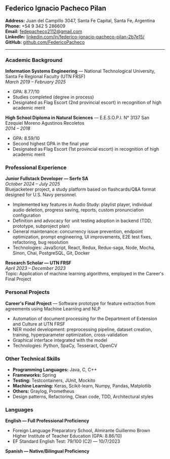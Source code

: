 ## Federico Ignacio Pacheco Pilan

**Address:** Juan del Campillo 3047, Santa Fe Capital, Santa Fe, Argentina  
**Phone:** +54 9 342 5 286609  
**Email:** [fedepacheco2112@gmail.com](mailto:fedepacheco2112@gmail.com)  
**LinkedIn:** [linkedin.com/in/federico-ignacio-pacheco-pilan-2b7e15/](https://linkedin.com/in/federico-ignacio-pacheco-pilan-2b7e15/)  
**GitHub:** [github.com/FedericoPacheco](https://github.com/FedericoPacheco)

---

### Academic Background

**Information Systems Engineering** — National Technological University, Santa Fe Regional Faculty (UTN FRSF)  
*March 2019 – February 2025*

 - GPA: 8.77/10  
 - Studies completed (degree in process)  
 - Designated as Flag Escort (2nd provincial escort) in recognition of high academic merit  

**High School Diploma in Natural Sciences** — E.E.S.O.P.I. N° 3137 San Ezequiel Moreno Agustinos Recoletos  
*2014 – 2018*  

 - GPA: 8.59/10  
 - Second highest GPA in the final year  
 - Designated as Flag Escort (1st provincial escort) in recognition of high academic merit  

### Professional Experience

**Junior Fullstack Developer — Serfe SA**  
*October 2024 – July 2025*  
Bluejacketeer project, a study platform based on flashcards/Q&A format designed for U.S. Navy personnel.  

 - Implemented key features in Audio Study: playlist player, individual audio deletion, progress saving, reports, custom pronunciation configuration  
 - Definition and advocacy for unit testing adoption in backend (TDD, prototype, subproject plan)  
 - General maintenance: concurrency issue prevention, endpoint optimization, prompt engineering, UI improvements, E2E test fixes, refactoring, bug resolution  
 - Technologies: JavaScript, React, Redux, Redux-saga, Node, Mocha, Sinon, Chai, PostgreSQL, Git, Docker  

**Research Scholar — UTN FRSF**  
*April 2023 – December 2023*  
Topic: Application of machine learning algorithms, employed in the Career's Final Project  

### Personal Projects

**Career's Final Project** — Software prototype for feature extraction from agreements using Machine Learning and NLP  

 - Automation of document processing for the Department of Extension and Culture at UTN FRSF  
 - NER model development: preprocessing pipeline, dataset creation, training, hyperparameter optimization, cross-validation  
 - Graphical interface integrated with the model  
 - Technologies: Python, SpaCy, Tesseract, OpenCV  

### Other Technical Skills

 - **Programming Languages:** Java, C, C++
 - **Frameworks:** Spring
 - **Testing:** Testcontainers, JUnit, Mockito
 - **Machine Learning:** Keras, Scikit-learn, Numpy, Pandas, Matplotlib  
 - **Others:** Graylog, Prometheus  
 - Design patterns, Refactoring, Clean code, TDD, Architectural styles  

### Languages

**English — Full Professional Proficiency**  

 - Foreign Language Preparatory School, Almirante Guillermo Brown Higher Institute of Teacher Education (GPA: 8.86/10)  
 - EF Standard English Test: 79/100 (C2) — 10/7/2023  

**Spanish — Native/Bilingual Proficiency**